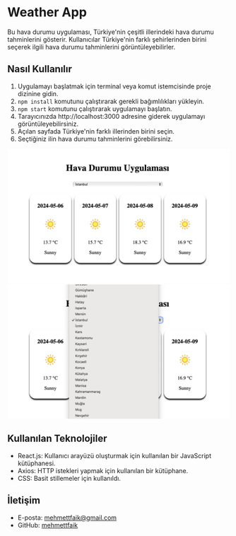 # Weather App

Bu hava durumu uygulaması, Türkiye'nin çeşitli illerindeki hava durumu tahminlerini gösterir. Kullanıcılar Türkiye'nin farklı şehirlerinden birini seçerek ilgili hava durumu tahminlerini görüntüleyebilirler.

## Nasıl Kullanılır

1. Uygulamayı başlatmak için terminal veya komut istemcisinde proje dizinine gidin.
2. `npm install` komutunu çalıştırarak gerekli bağımlılıkları yükleyin.
3. `npm start` komutunu çalıştırarak uygulamayı başlatın.
4. Tarayıcınızda http://localhost:3000 adresine giderek uygulamayı görüntüleyebilirsiniz.
5. Açılan sayfada Türkiye'nin farklı illerinden birini seçin.
6. Seçtiğiniz ilin hava durumu tahminlerini görebilirsiniz.

![resim1](https://github.com/mehmettfaik/React-ile-hava-durumu-uygulamasi/blob/main/images/resim1.png)
![resim2](https://github.com/mehmettfaik/React-ile-hava-durumu-uygulamasi/blob/main/images/resim2.png)

## Kullanılan Teknolojiler

- React.js: Kullanıcı arayüzü oluşturmak için kullanılan bir JavaScript kütüphanesi.
- Axios: HTTP istekleri yapmak için kullanılan bir kütüphane.
- CSS: Basit stillemeler için kullanıldı.

## İletişim

- E-posta: mehmettfaik@gmail.com
- GitHub: [mehmettfaik](https://github.com/mehmettfaik)

